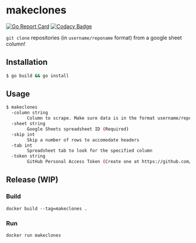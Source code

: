 # makeclones

[![Go Report Card](https://goreportcard.com/badge/github.com/droxey/makeclones)](https://goreportcard.com/report/github.com/droxey/makeclones) [![Codacy Badge](https://api.codacy.com/project/badge/Grade/7ed40f9f3ecf46709879d5fbac28fd9b)](https://www.codacy.com/app/droxey/makeclones?utm_source=github.com&amp;utm_medium=referral&amp;utm_content=droxey/makeclones&amp;utm_campaign=Badge_Grade)

`git clone` repositories (in `username/reponame` format) from a google sheet column!

## Installation

```bash
$ go build && go install
```

## Usage

```bash
$ makeclones
  -column string
        Column to scrape. Make sure data is in the format username/reponame (Required)
  -sheet string
        Google Sheets spreadsheet ID (Required)
  -skip int
        Skip a number of rows to accomodate headers
  -tab int
        Spreadsheet tab to look for the specified column
  -token string
        GitHub Personal Access Token (Create one at https://github.com/settings/tokens/new) with full control of private repositories (Required)
```

## Release (WIP)

### Build

`docker build --tag=makeclones .`

### Run

`docker run makeclones`
